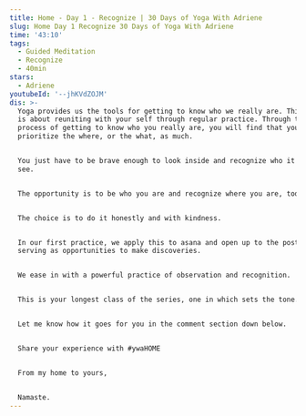 ```yaml
---
title: Home - Day 1 - Recognize | 30 Days of Yoga With Adriene
slug: Home Day 1 Recognize 30 Days of Yoga With Adriene
time: '43:10'
tags:
  - Guided Meditation
  - Recognize
  - 40min
stars:
  - Adriene
youtubeId: '--jhKVdZOJM'
dis: >-
  Yoga provides us the tools for getting to know who we really are. This journey
  is about reuniting with your self through regular practice. Through the
  process of getting to know who you really are, you will find that you need not
  prioritize the where, or the what, as much. 


  You just have to be brave enough to look inside and recognize who it is you
  see.


  The opportunity is to be who you are and recognize where you are, today.  


  The choice is to do it honestly and with kindness. 


  In our first practice, we apply this to asana and open up to the postures
  serving as opportunities to make discoveries. 


  We ease in with a powerful practice of observation and recognition. 


  This is your longest class of the series, one in which sets the tone. 


  Let me know how it goes for you in the comment section down below. 


  Share your experience with #ywaHOME


  From my home to yours, 


  Namaste.
---
```


